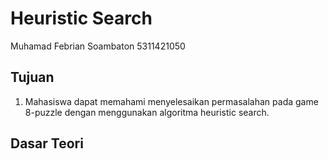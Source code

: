 # Heuristic Search
Muhamad Febrian Soambaton 5311421050
## Tujuan
1. Mahasiswa dapat memahami menyelesaikan permasalahan pada game 8-puzzle
dengan menggunakan algoritma heuristic search.
## Dasar Teori

